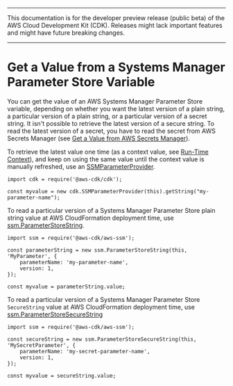 --------

This documentation is for the developer preview release \(public beta\) of the AWS Cloud Development Kit \(CDK\)\. Releases might lack important features and might have future breaking changes\.

--------

# Get a Value from a Systems Manager Parameter Store Variable<a name="get_ssm_value"></a>

You can get the value of an AWS Systems Manager Parameter Store variable, depending on whether you want the latest version of a plain string, a particular version of a plain string, or a particular version of a secret string\. It isn't possible to retrieve the latest version of a secure string\. To read the latest version of a secret, you have to read the secret from AWS Secrets Manager \(see [Get a Value from AWS Secrets Manager](passing_secrets_manager.md)\)\.

To retrieve the latest value one time \(as a context value, see [Run\-Time Context](environments_and_context.md#context)\), and keep on using the same value until the context value is manually refreshed, use an [SSMParameterProvider](@cdk-class-url;#@aws-cdk/cdk.SSMParameterProvider)\.

```
import cdk = require('@aws-cdk/cdk');

const myvalue = new cdk.SSMParameterProvider(this).getString("my-parameter-name");
```

To read a particular version of a Systems Manager Parameter Store plain string value at AWS CloudFormation deployment time, use [ssm\.ParameterStoreString](https://awslabs.github.io/aws-cdk/refs/_aws-cdk_aws-ssm.html/#parameterstorestring)\.

```
import ssm = require('@aws-cdk/aws-ssm');

const parameterString = new ssm.ParameterStoreString(this, 'MyParameter', {
    parameterName: 'my-parameter-name',
    version: 1,
});

const myvalue = parameterString.value;
```

To read a particular version of a Systems Manager Parameter Store `SecureString` value at AWS CloudFormation deployment time, use [ssm\.ParameterStoreSecureString](https://awslabs.github.io/aws-cdk/refs/_aws-cdk_aws-ssm.html/#parameterstoresecurestring)

```
import ssm = require('@aws-cdk/aws-ssm');

const secureString = new ssm.ParameterStoreSecureString(this, 'MySecretParameter', {
    parameterName: 'my-secret-parameter-name',
    version: 1,
});

const myvalue = secureString.value;
```